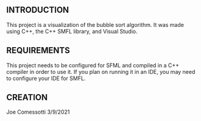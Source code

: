 INTRODUCTION
------------
This project is a visualization of the bubble sort algorithm. It was made using C++, the C++ SMFL library, and Visual Studio.

REQUIREMENTS
------------
This project needs to be configured for SFML and compiled in a C++ compiler in order to use it.
If you plan on running it in an IDE, you may need to configure your IDE for SMFL.

CREATION
--------
Joe Comessotti
3/9/2021
